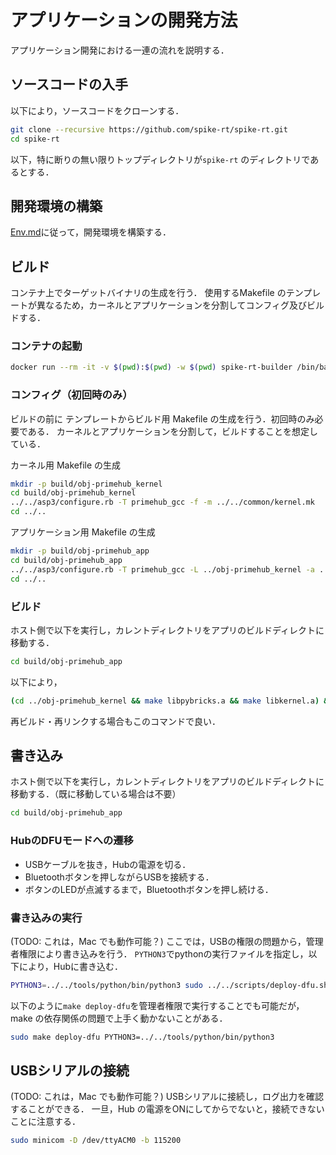# アプリケーションの開発方法
アプリケーション開発における一連の流れを説明する．

## ソースコードの入手
以下により，ソースコードをクローンする．
```bash
git clone --recursive https://github.com/spike-rt/spike-rt.git
cd spike-rt
```
以下，特に断りの無い限りトップディレクトリが`spike-rt` のディレクトリであるとする．

## 開発環境の構築
[Env.md](Env.md)に従って，開発環境を構築する．

## ビルド
コンテナ上でターゲットバイナリの生成を行う．
使用するMakefile のテンプレートが異なるため，カーネルとアプリケーションを分割してコンフィグ及びビルドする．

### コンテナの起動
```bash
docker run --rm -it -v $(pwd):$(pwd) -w $(pwd) spike-rt-builder /bin/bash
```

### コンフィグ（初回時のみ）
ビルドの前に テンプレートからビルド用 Makefile の生成を行う．初回時のみ必要である．
カーネルとアプリケーションを分割して，ビルドすることを想定している．

カーネル用 Makefile の生成
```bash
mkdir -p build/obj-primehub_kernel
cd build/obj-primehub_kernel
../../asp3/configure.rb -T primehub_gcc -f -m ../../common/kernel.mk
cd ../..
```

アプリケーション用 Makefile の生成
```bash
mkdir -p build/obj-primehub_app
cd build/obj-primehub_app
../../asp3/configure.rb -T primehub_gcc -L ../obj-primehub_kernel -a ../../app/ -A app -m ../../common/app.mk
cd ../..
```

### ビルド
ホスト側で以下を実行し，カレントディレクトリをアプリのビルドディレクトに移動する．
```bash
cd build/obj-primehub_app
```
以下により，
```bash
(cd ../obj-primehub_kernel && make libpybricks.a && make libkernel.a) && rm -rf asp asp.bin && make && make asp.bin
```
再ビルド・再リンクする場合もこのコマンドで良い．

## 書き込み
ホスト側で以下を実行し，カレントディレクトリをアプリのビルドディレクトに移動する．（既に移動している場合は不要）
```bash
cd build/obj-primehub_app
```

### HubのDFUモードへの遷移
- USBケーブルを抜き，Hubの電源を切る．
- Bluetoothボタンを押しながらUSBを接続する．
- ボタンのLEDが点滅するまで，Bluetoothボタンを押し続ける．

### 書き込みの実行
(TODO: これは，Mac でも動作可能？)
ここでは，USBの権限の問題から，管理者権限により書き込みを行う．
`PYTHON3`でpythonの実行ファイルを指定し，以下により，Hubに書き込む．
```bash
PYTHON3=../../tools/python/bin/python3 sudo ../../scripts/deploy-dfu.sh asp.bin     
```

以下のように`make deploy-dfu`を管理者権限で実行することでも可能だが，make の依存関係の問題で上手く動かないことがある．
```bash
sudo make deploy-dfu PYTHON3=../../tools/python/bin/python3
```

## USBシリアルの接続
(TODO: これは，Mac でも動作可能？)
USBシリアルに接続し，ログ出力を確認することができる．
一旦，Hub の電源をONにしてからでないと，接続できないことに注意する．
```bash
sudo minicom -D /dev/ttyACM0 -b 115200
```

